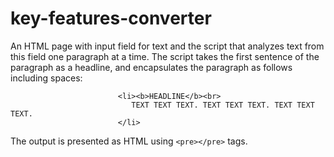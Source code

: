 # key-features-converter

An HTML page with input field for text and the script that analyzes text from this field one paragraph at a time. The script takes the first sentence of the paragraph as a headline, and encapsulates the paragraph as follows including spaces:

```
                        <li><b>HEADLINE</b><br>
                           TEXT TEXT TEXT. TEXT TEXT TEXT. TEXT TEXT TEXT.    
                        </li>
```

The output is presented as HTML using ```<pre></pre>``` tags.
